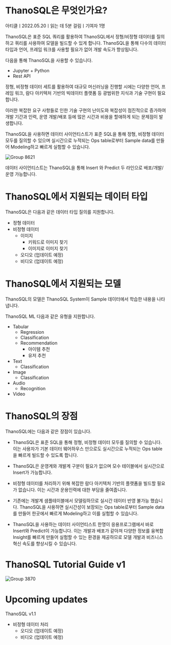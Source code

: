 




# ThanoSQL은 무엇인가요?
아티클ㅣ2022.05.20ㅣ읽는 데 5분 걸림ㅣ기여자 1명

ThanoSQL은 표준 SQL 쿼리를 활용하여 ThanoSQL에서 정형/비정형 데이터를 질의하고 쿼리를 사용하여 모델을 빌드할 수 있게 합니다. ThanoSQL을 통해 다수의 데이터 타입과 언어, 프레임 워크를 사용할 필요가 없어 개발 속도가 향상됩니다.

다음을 통해 ThanoSQL을 사용할 수 있습니다. 
* Jupyter + Python
* Rest API

정형, 비정형 데이터 세트를 활용하여 대규모 머신러닝을 진행할 시에는 다양한 언어, 프레임 워크, 람다 아키텍처 기반의 빅데이터 플랫폼 등 광범위한 지식과 기술 구현이 필요합니다. 

이러한 복잡한 요구 사항들로 인한 기술 구현의 난이도와 복잡성이 점진적으로 증가하여 개발 기간과 인력, 운영 개발/배포 등에 많은 시간과 비용을 할애하게 되는 문제점이 발생합니다.

ThanoSQL을 사용하면 데이터 사이언티스트가 표준 SQL을 통해 정형, 비정형 데이터 모두를 질의할 수 있으며 실시간으로 누적되는 Ops table로부터 
Sample data를 만들어 Modeling하고 빠르게 실험할 수 있습니다. 

![Group 8621](https://user-images.githubusercontent.com/105042667/169262127-53306df6-eb2f-425c-aaac-c27c67e5d48a.png)

데이터 사이언티스트는 ThanoSQL을 통해 Insert 와 Predict 두 라인으로 배포/개발/운영 가능합니다.


# ThanoSQL에서 지원되는 데이터 타입

ThanoSQL은 다음과 같은 데이터 타입 질의를 지원합니다.

* 정형 데이터
* 비정형 데이터
    * 이미지
      * 키워드로 이미지 찾기
      * 이미지로 이미지 찾기
    * 오디오 (업데이트 예정)
    * 비디오 (업데이트 예정)

# ThanoSQL에서 지원되는 모델

ThanoSQL의 모델은 ThanoSQL System이 Sample 데이터에서 학습한 내용을 나타냅니다.

ThanoSQL ML 다음과 같은 유형을 지원합니다.

* Tabular
    * Regression
    * Classification
    * Recommendation
      * 아이템 추천
      * 유저 추천
* Text
    * Classification
* Image
    * Classification
* Audio
    * Recognition
* Video        



# ThanoSQL의 장점

ThanoSQL에는 다음과 같은 장점이 있습니다. 

* ThanoSQL은 표준 SQL을 통해 정형, 비정형 데이터 모두를 질의할 수 있습니다. 이는 사용자가 기본 데이터 웨어하우스 만으로도 실시간으로 누적되는 Ops table을 빠르게 빌드할 수 있도록 합니다.

* ThanoSQL은 운영계와 개발계 구분이 필요가 없으며 모수 테이블에서 실시간으로 Insert가 가능합니다. 

* 비정형 데이터를 처리하기 위해 복잡한 람다 아키텍처 기반의 플랫폼을 빌드할 필요가 없습니다.
이는 시간과 운용인력에 대한 부담을 줄여줍니다.

* 기존에는 개발계 샘플테이블에서 모델링하므로 실시간 데이터 반영 불가능 했습니다. ThanoSQL을 사용하면 실시간성이 보장되는 Ops table로부터 Sample data를 만들어 한곳에서 빠르게 Modeling하고 이를 실험할 수 있습니다. 

* ThanoSQL을 사용하는 데이터 사이언티스트 한명이 응용프로그램에서 바로 Insert와 Predict이 가능합니다.
이는 개발과 배포가 같아져 다양한 정보를 융복합 Insight를 빠르게 만들어 실험할 수 있는 환경을 제공하므로 모델 개발과 비즈니스 혁신 속도를 향상시킬 수 있습니다. 
# ThanoSQL Tutorial Guide v1
![Group 3870](https://user-images.githubusercontent.com/105042667/169217615-92634f84-52c2-4176-a71a-18cdb7db533f.png)

# Upcoming updates

ThanoSQL v1.1 

* 비정형 데이터 처리
    * 오디오 (업데이트 예정)
    * 비디오 (업데이트 예정)

